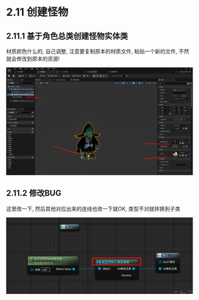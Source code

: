 # 2.11 创建怪物
## 2.11.1 基于角色总类创建怪物实体类

材质颜色什么的, 自己调整, 注意要复制原本的材质文件, 粘贴一个新的文件, 不然就会修改到原本的资源!

![Clip_2024-06-08_17-34-10.png](./Clip_2024-06-08_17-34-10.png)

## 2.11.2 修改BUG

这里改一下, 然后其他对应出来的连线也改一下就OK, 类型不对就转换到子类

![Clip_2024-06-08_17-35-19.png](./Clip_2024-06-08_17-35-19.png)
